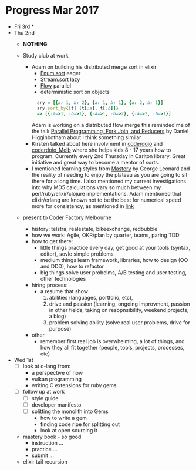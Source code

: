 # Progress Mar 2017

* Fri 3rd
  * 
* Thu 2nd
  * **NOTHING**
  * Study club at work
    * Adam on building his distributed merge sort in elixir
      * [Enum.sort](https://hexdocs.pm/elixir/Enum.html) eager
      * [Stream.sort](https://hexdocs.pm/elixir/Stream.html) lazy
      * [Flow](https://hexdocs.pm/flow/Flow.html) parallel
      * deterministic sort on objects
      ```ruby
        ary = [{a: 1, b: 2}, {a: 1, b: 1}, {a: 2, b: 1}]
        ary.sort_by{|t| [t[:a], t[:b]]}
        => [{:a=>1, :b=>1}, {:a=>1, :b=>2}, {:a=>2, :b=>1}]
      ```
      Adam is working on a distributed flow merge
      this reminded me of the talk [Parallel Programming, Fork Join, and
      Reducers](https://www.youtube.com/watch?v=eRq5UBx6cbA) by Daniel
      Higginbotham about I think something similar
    * Kirsten talked about here involvment in
      [coderdojo](https://coderdojo.com/) and
      [coderdojo_Melb](https://coderdojomelbourne.com.au/) where she helps kids
      8 - 17 years how to program. Currently every 2nd Thursday in Carlton
      library. Great initiative and great way to become a mentor of sorts.
    * I mentioned learning styles from
      [Mastery](http://www.goodreads.com/book/show/81940.Mastery) by George
      Leonard and the reality of needing to enjoy the plateau as you are going
      to sit there for a long time. I also mentioned my current investigations
      into why MD5 calculations vary so much between my
      perl/ruby/elixir/clojure implementations.
      Adam mentioned that elixir/erlang are known not to be the best for
      numerical speed more for consistency, as mentioned in
      [link](http://stackoverflow.com/questions/1308527/when-does-erlangs-parallelism-overcome-its-weaknesses-in-numeric-computing)

  * present to Coder Factory Melbourne
    * history: telstra, realestate, bikeexchange, redbubble
    * how we work: Agile, OKR/plan by quarter, teams, paring TDD
    * how to get there:
      - little things
        practice every day, get good at your tools (syntax, editor), sovle
        simple problems
      - medium things
        learn framework, libraries, how to design (OO and DDD), how to refactor
      - big things
        solve user probelms, A/B testing and user testing, other technologies
    * hiring process:
      - a resume that show:
        1. abilities (languages, portfolio, etc),
        2. drive and passion (learning, ongoing improvment, passion in other
           fields, taking on resopnsibility, weekend projects, a blog)
        3. problem solving ability (solve real user problems, drive for purpose)
    * other
      * remember first real job is overwhelming, a lot of things, and how they
         all fit together (people, tools, projects, processes, etc)
* Wed 1st
  - [ ] look at c-lang from:
    - a perspective of now
    - vulkan programming
    - writing C extensions for ruby gems
  - [ ] follow up at work
    - [ ] style guide
    - [ ] developer manifesto
    - [ ] splitting the monolith into Gems
      - how to write a gem
      - finding code ripe for splitting out
      - look at open sourcing it
  * mastery book - so good
    * instruction ...
    * practice ...
    * submit ...
  * elixir tail recursion
